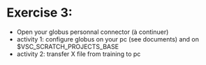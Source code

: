 # Exercise 3:

- Open your globus personnal connector (à continuer)
- activity 1: configure globus on your pc (see documents) and on $VSC_SCRATCH_PROJECTS_BASE
- activity 2: transfer X file from training to pc 

